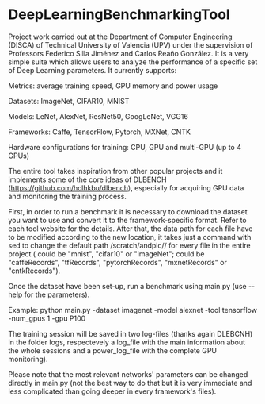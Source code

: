 # DeepLearningBenchmarkingTool
Project work carried out at the Department of Computer Engineering (DISCA) of Technical University of Valencia (UPV) under the supervision of Professors Federico Silla Jiménez and Carlos Reaño González. It is a very simple suite which allows users to analyze the performance of a specific set of Deep Learning parameters. It currently supports:

Metrics: average training speed, GPU memory and power usage

Datasets: ImageNet, CIFAR10, MNIST

Models: LeNet, AlexNet, ResNet50, GoogLeNet, VGG16

Frameworks: Caffe, TensorFlow, Pytorch, MXNet, CNTK

Hardware configurations for training: CPU, GPU and multi-GPU (up to 4 GPUs)

The entire tool takes inspiration from other popular projects and it implements some of the core ideas of DLBENCH (https://github.com/hclhkbu/dlbench), especially for acquiring GPU data and monitoring the training process.

First, in order to run a benchmark it is necessary to download the dataset you want to use and convert it to the framework-specific format. Refer to each tool website for the details. After that, the data path for each file have to be modified according to the new location, it takes just a command with sed to change the default path /scratch/andpic/<datasetName>/<frameworkRecords> for every file in the entire project (<datasetName> could be "mnist", "cifar10" or "imageNet"; <frameworkRecords> could be "caffeRecords", "tfRecords", "pytorchRecords", "mxnetRecords" or "cntkRecords").

Once the dataset have been set-up, run a benchmark using main.py (use --help for the parameters). 

Example: 
python main.py -dataset imagenet -model alexnet -tool tensorflow -num_gpus 1 -gpu P100

The training session will be saved in two log-files (thanks again DLEBCNH) in the folder logs, respectevely a log_file with the main information about the whole sessions and a power_log_file with the complete GPU monitoring).

Please note that the most relevant networks' parameters can be changed directly in main.py (not the best way to do that but it is very immediate and less complicated than going deeper in every framework's files).
